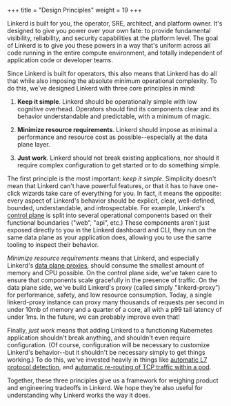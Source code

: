 +++
title = "Design Principles"
weight = 19
+++

Linkerd is built for you, the operator, SRE, architect, and platform owner.
It's designed to give you power over your own fate: to provide fundamental
visibility, reliability, and security capabilities at the platform level. The
goal of Linkerd is to give you these powers in a way that's uniform across all
code running in the entire compute environment, and totally independent of
application code or developer teams.

Since Linkerd is built for operators, this also means that Linkerd has do all
that while also imposing the absolute minimum operational complexity. To do
this, we've designed Linkerd with three core principles in mind:

1. **Keep it simple**. Linkerd should be operationally simple with low
cognitive overhead. Operators should find its components clear and its behavior
understandable and predictable, with a minimum of magic.

2. **Minimize resource requirements**. Linkerd should impose as minimal a
performance and resource cost as possible--especially at the data plane layer.

3. **Just work**. Linkerd should not break existing applications, nor should it
require complex configuration to get started or to do something simple.

The first principle is the most important: _keep it simple_. Simplicity doesn't
mean that Linkerd can't have powerful features, or that it has to have
one-click wizards take care of everything for you. In fact, it means the
opposite: every aspect of Linkerd's behavior should be explicit, clear,
well-defined, bounded, understandable, and introspectable. For example,
Linkerd's [control plane](/2.10/reference/architecture/#control-plane) is split
into several operational components based on their functional boundaries
("web”, "api”, etc.) These components aren't just exposed directly to you in
the Linkerd dashboard and CLI, they run on the same data plane as your
application does, allowing you to use the same tooling to inspect their
behavior.

_Minimize resource requirements_ means that Linkerd, and especially Linkerd's
[data plane proxies](/2.10/reference/architecture/#data-plane), should consume the
smallest amount of memory and CPU possible. On the control plane side, we've
taken care to ensure that components scale gracefully in the presence of
traffic. On the data plane side, we've build Linkerd's proxy (called simply
"linkerd-proxy”) for performance, safety, and low resource consumption. Today,
a single linkerd-proxy instance can proxy many thousands of requests per second
in under 10mb of memory and a quarter of a core, all with a p99 tail latency of
under 1ms. In the future, we can probably improve even that!

Finally, _just work_ means that adding Linkerd to a functioning Kubernetes
application shouldn't break anything, and shouldn't even require configuration.
(Of course, configuration will be necessary to customize Linkerd's
behavior--but it shouldn't be necessary simply to get things working.) To do
this, we've invested heavily in things like [automatic L7 protocol
detection](/2.10/features/protocol-detection/), and [automatic re-routing of TCP
traffic within a pod](/2.10/features/proxy-injection/).

Together, these three principles give us a framework for weighing product and
engineering tradeoffs in Linkerd. We hope they're also useful for understanding
why Linkerd works the way it does.
